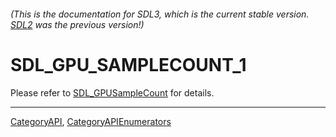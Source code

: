 ###### (This is the documentation for SDL3, which is the current stable version. [SDL2](https://wiki.libsdl.org/SDL2/) was the previous version!)
# SDL_GPU_SAMPLECOUNT_1

Please refer to [SDL_GPUSampleCount](SDL_GPUSampleCount) for details.

----
[CategoryAPI](CategoryAPI), [CategoryAPIEnumerators](CategoryAPIEnumerators)

